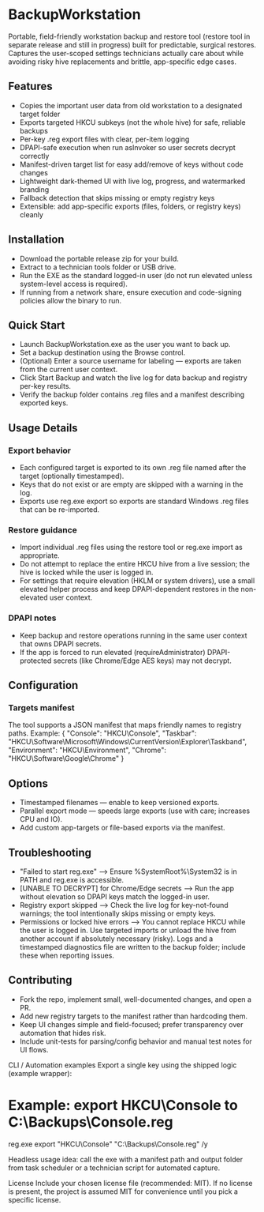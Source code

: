 # BackupWorkstation
Portable, field-friendly workstation backup and restore tool (restore tool in separate release and still in progress) 
built for predictable, surgical restores. Captures the user-scoped settings technicians actually care about while avoiding risky hive replacements and brittle, app-specific edge cases.

## Features
- Copies the important user data from old workstation to a designated target folder
- Exports targeted HKCU subkeys (not the whole hive) for safe, reliable backups
- Per-key .reg export files with clear, per-item logging
- DPAPI-safe execution when run asInvoker so user secrets decrypt correctly
- Manifest-driven target list for easy add/remove of keys without code changes
- Lightweight dark-themed UI with live log, progress, and watermarked branding
- Fallback detection that skips missing or empty registry keys
- Extensible: add app-specific exports (files, folders, or registry keys) cleanly

## Installation
- Download the portable release zip for your build.
- Extract to a technician tools folder or USB drive.
- Run the EXE as the standard logged-in user (do not run elevated unless system-level access is required).
- If running from a network share, ensure execution and code-signing policies allow the binary to run.

## Quick Start
- Launch BackupWorkstation.exe as the user you want to back up.
- Set a backup destination using the Browse control.
- (Optional) Enter a source username for labeling — exports are taken from the current user context.
- Click Start Backup and watch the live log for data backup and registry per-key results.
- Verify the backup folder contains .reg files and a manifest describing exported keys.

## Usage Details
### Export behavior
- Each configured target is exported to its own .reg file named after the target (optionally timestamped).
- Keys that do not exist or are empty are skipped with a warning in the log.
- Exports use reg.exe export so exports are standard Windows .reg files that can be re-imported.
### Restore guidance
- Import individual .reg files using the restore tool or reg.exe import as appropriate.
- Do not attempt to replace the entire HKCU hive from a live session; the hive is locked while the user is logged in.
- For settings that require elevation (HKLM or system drivers), use a small elevated helper process and keep DPAPI-dependent restores in the non-elevated user context.
### DPAPI notes
- Keep backup and restore operations running in the same user context that owns DPAPI secrets.
- If the app is forced to run elevated (requireAdministrator) DPAPI-protected secrets (like Chrome/Edge AES keys) may not decrypt.

## Configuration
### Targets manifest
The tool supports a JSON manifest that maps friendly names to registry paths. Example:
{
  "Console": "HKCU\\Console",
  "Taskbar": "HKCU\\Software\\Microsoft\\Windows\\CurrentVersion\\Explorer\\Taskband",
  "Environment": "HKCU\\Environment",
  "Chrome": "HKCU\\Software\\Google\\Chrome"
}

## Options
- Timestamped filenames — enable to keep versioned exports.
- Parallel export mode — speeds large exports (use with care; increases CPU and IO).
- Add custom app-targets or file-based exports via the manifest.

## Troubleshooting
- "Failed to start reg.exe"  -->  Ensure %SystemRoot%\\System32 is in PATH and reg.exe is accessible.
- [UNABLE TO DECRYPT] for Chrome/Edge secrets  -->  Run the app without elevation so DPAPI keys match the logged-in user.
- Registry export skipped  -->  Check the live log for key-not-found warnings; the tool intentionally skips missing or empty keys.
- Permissions or locked hive errors  -->  You cannot replace HKCU while the user is logged in. Use targeted imports or unload the hive from another account if absolutely necessary (risky).
  Logs and a timestamped diagnostics file are written to the backup folder; include these when reporting issues.

## Contributing
- Fork the repo, implement small, well-documented changes, and open a PR.
- Add new registry targets to the manifest rather than hardcoding them.
- Keep UI changes simple and field-focused; prefer transparency over automation that hides risk.
- Include unit-tests for parsing/config behavior and manual test notes for UI flows.

CLI / Automation examples
Export a single key using the shipped logic (example wrapper):
# Example: export HKCU\Console to C:\Backups\Console.reg
reg.exe export "HKCU\Console" "C:\Backups\Console.reg" /y


Headless usage idea: call the exe with a manifest path and output folder from task scheduler or a technician script for automated capture.

License
Include your chosen license file (recommended: MIT). If no license is present, the project is assumed MIT for convenience until you pick a specific license.
